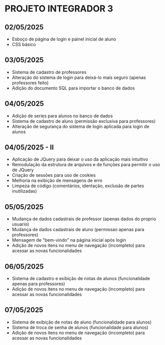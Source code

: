 # PROJETO INTEGRADOR 3

## 02/05/2025
- Esboço de página de login e painel inicial de aluno
- CSS básico

## 03/05/2025
- Sistema de cadastro de professores
- Alteração do sistema de login para deixá-lo mais seguro (apenas professores feito)
- Adição do documento SQL para importar o banco de dados

## 04/05/2025
- Adição de series para alunos no banco de dados
- Sistema de cadastro de aluno (permissão exclusiva para professores)
- Alteração de segurança do sistema de login aplicada para login de alunos

## 04/05/2025 - II
- Aplicação de JQuery para deixar o uso da aplicação mais intuitivo
- Remodulação da estrutura de arquivos e de funções para permitir o uso de JQuery
- Criação de sessões para uso de cookies
- Melhoria na exibição de mensagens de erro
- Limpeza de código (comentários, identação, exclusão de partes inutilizadas)

## 05/05/2025
- Mudança de dados cadastrais de professor (apenas dados do proprio usuario)
- Mudança de dados cadastrais de aluno (permissao apenas para professores)
- Mensagem de "bem-vindo" na página inicial após login
- Adição de novos itens no menu de navegação (incompleto) para acessar as novas funcionalidades

## 06/05/2025
- Sistema de cadastro e exibição de notas de alunos (funcionalidade apenas para professores)
- Adição de novos itens no menu de navegação (incompleto) para acessar as novas funcionalidades

## 07/05/2025
- Sistema de exibição de notas de aluno (funcionalidade para alunos)
- Sistema de troca de senha de alunos (funcionalidade para alunos)
- Adição de novos itens no menu de navegação (incompleto) para acessar as novas funcionalidades